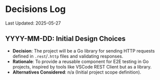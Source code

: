 # Decisions Log

Last Updated: 2025-05-27

## YYYY-MM-DD: Initial Design Choices

- **Decision**: The project will be a Go library for sending HTTP requests defined in `.rest`/`.http` files and validating responses.
- **Rationale**: To provide a reusable component for E2E testing in Go projects, inspired by tools like VSCode REST Client but as a library.
- **Alternatives Considered**: n/a (Initial project scope definition). 

